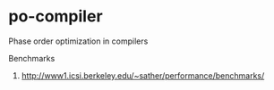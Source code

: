 po-compiler
===========

Phase order optimization in compilers


Benchmarks
1. http://www1.icsi.berkeley.edu/~sather/performance/benchmarks/
